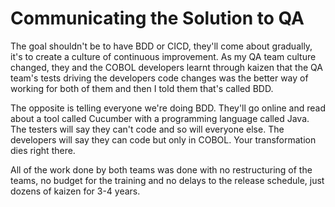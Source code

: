 # Communicating the Solution to QA

The goal shouldn't be to have BDD or CICD, they'll come about gradually, it's to create a culture of continuous improvement. As my QA team culture changed, they and the COBOL developers learnt through kaizen that the QA team's tests driving the developers code changes was the better way of working for both of them and then I told them that's called BDD. 

The opposite is telling everyone we're doing BDD. They'll go online and read about a tool called Cucumber with a programming language called Java. The testers will say they can't code and so will everyone else. The developers will say they can code but only in COBOL. Your transformation dies right there. 

All of the work done by both teams was done with no restructuring of the teams, no budget for the training and no delays to the release schedule, just dozens of kaizen for 3-4 years. 
